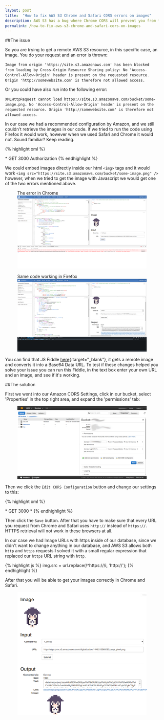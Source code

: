 ```yaml
---
layout: post
title:  "How to fix AWS S3 Chrome and Safari CORS errors on images"
description: AWS S3 has a bug where Chrome CORS will prevent you from fetching images. This is how to fix it
permalink: /how-to-fix-aws-s3-chrome-and-safari-cors-on-images
---
```


##The issue

So you are trying to get a remote AWS S3 resource, in this specific case, an image. You do your request and an error is thrown:

`Image from origin 'https://site.s3.amazonaws.com' has been blocked from loading by Cross-Origin Resource Sharing policy: No 'Access-Control-Allow-Origin' header is present on the requested resource. Origin 'http://somewebsite.com' is therefore not allowed access.`
    
Or you could have also run into the following error:

`XMLHttpRequest cannot load https://site.s3.amazonaws.com/bucket/some-image.png. No 'Access-Control-Allow-Origin' header is present on the requested resource. Origin 'http://somewebsite.com' is therefore not allowed access.`

In our case we had a recommended configuration by Amazon, and we still couldn't retrieve the images in our code. If we tried to run the code using Firefox it would work, however when we used Safari and Chrome it would not. Sound familiar? Keep reading.

{% highlight xml %}
<?xml version="1.0" encoding="UTF-8"?>
<CORSConfiguration xmlns="http://s3.amazonaws.com/doc/2006-03-01/">
    <CORSRule>
        <AllowedOrigin>*</AllowedOrigin>
        <AllowedMethod>GET</AllowedMethod>
        <MaxAgeSeconds>3000</MaxAgeSeconds>
        <AllowedHeader>Authorization</AllowedHeader>
    </CORSRule>
</CORSConfiguration>
{% endhighlight %}

We could embed images directly inside our html `<img>` tags and it would work `<img src="https://site.s3.amazonaws.com/bucket/some-image.png" />` however, when we tried to get the image with Javascript we would get one of the two errors mentioned above.

<figure>
    <figcaption>The error in Chrome</figcaption>
    <a href="/assets/images/posts/2015-11-23-how-to-fix-aws-s3-chrome-safari-cors-error/chrome-error.png" target="_blank">
        <img src="/assets/images/posts/2015-11-23-how-to-fix-aws-s3-chrome-safari-cors-error/chrome-error.png" alt="Chrome Error"></img>
    </a>
</figure>

<figure>
    <figcaption>Same code working in Firefox</figcaption>
    <a href="/assets/images/posts/2015-11-23-how-to-fix-aws-s3-chrome-safari-cors-error/firefox-success.png" target="_blank">
        <img src="/assets/images/posts/2015-11-23-how-to-fix-aws-s3-chrome-safari-cors-error/firefox-success.png" alt="Firefox Success"></img>
    </a>
</figure>

You can find that JS Fiddle [here](http://jsfiddle.net/02nojg8w/){:target="_blank"}, it gets a remote image and converts it into a Base64 Data URL. To test if these changes helped you solve your issue you can run this Fiddle, in the text box enter your own URL and an image, and see if it's working.

##The solution

First we went into our Amazon CORS Settings, click in our bucket, select 'Properties' in the top right area, and expand the 'permissions' tab:

<figure>
    <a href="/assets/images/posts/2015-11-23-how-to-fix-aws-s3-chrome-safari-cors-error/aws-s3.png" target="_blank">
        <img src="/assets/images/posts/2015-11-23-how-to-fix-aws-s3-chrome-safari-cors-error/aws-s3.png" alt="AWS S3 Settings"></img>
    </a>
</figure>

Then we click the `Edit CORS Configuration` button and change our settings to this:

{% highlight xml %}
 <?xml version="1.0" encoding="UTF-8"?>
<CORSConfiguration xmlns="http://s3.amazonaws.com/doc/2006-03-01/">
    <CORSRule>
        <AllowedOrigin>*</AllowedOrigin>
        <AllowedMethod>GET</AllowedMethod>
        <MaxAgeSeconds>3000</MaxAgeSeconds>
        <AllowedHeader>*</AllowedHeader>
    </CORSRule>
</CORSConfiguration>
{% endhighlight %}

Then click the `Save` button. After that you have to make sure that every URL you request from Chrome and Safari uses `http://` instead of `https://`. HTTPS retrieval will not work in these browsers at all.

In our case we had Image URLs with https inside of our database, since we didn't want to change anything in our database, and AWS S3 allows both `http` and `https` requests I solved it with a small regular expression that replaced our `https` URL string with `http`.

{% highlight js %}
img.src = url.replace(/^https:\/\//i, 'http://');
{% endhighlight %}

After that you will be able to get your images correctly in Chrome and Safari.

<figure>
    <a href="/assets/images/posts/2015-11-23-how-to-fix-aws-s3-chrome-safari-cors-error/chrome-success.png" target="_blank">
        <img src="/assets/images/posts/2015-11-23-how-to-fix-aws-s3-chrome-safari-cors-error/chrome-success.png" alt="Chrome Success"></img>
    </a>
</figure>
